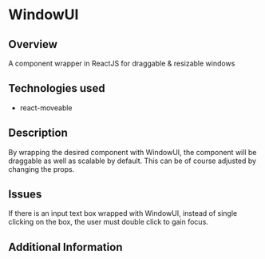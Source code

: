 # WindowUI

## Overview
A component wrapper in ReactJS for draggable & resizable windows

## Technologies used
- react-moveable

## Description
By wrapping the desired component with WindowUI, the component will be draggable as well as scalable by default. This can be of course adjusted by changing the props.

## Issues
If there is an input text box wrapped with WindowUI, instead of single clicking on the box, the user must double click to gain focus.

## Additional Information
